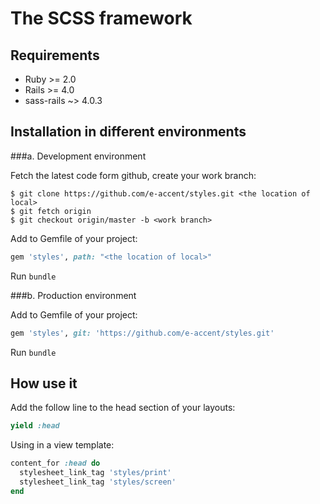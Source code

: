 # The SCSS framework

## Requirements

* Ruby >= 2.0
* Rails >= 4.0
* sass-rails ~> 4.0.3

## Installation in different environments

###a. Development environment

Fetch the latest code form github, create your work branch:
```
$ git clone https://github.com/e-accent/styles.git <the location of local>
$ git fetch origin
$ git checkout origin/master -b <work branch>
```

Add to Gemfile of your project:
```ruby
gem 'styles', path: "<the location of local>"
```

Run `bundle`

###b. Production environment

Add to Gemfile of your project:
```ruby
gem 'styles', git: 'https://github.com/e-accent/styles.git'
```

Run `bundle`

## How use it

Add the follow line to the head section of your layouts:
```ruby
yield :head
```

Using in a view template:
```ruby
content_for :head do
  stylesheet_link_tag 'styles/print'
  stylesheet_link_tag 'styles/screen'
end
```





